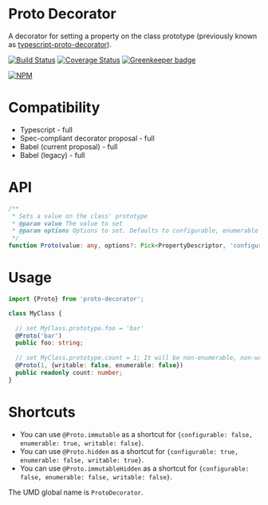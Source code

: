 # Proto Decorator

A decorator for setting a property on the class prototype
(previously known as [typescript-proto-decorator](https://www.npmjs.com/package/typescript-proto-decorator)).

[![Build Status](https://travis-ci.org/Alorel/typescript-proto-decorator.png?branch=3.0.1)](https://travis-ci.org/Alorel/typescript-proto-decorator)
[![Coverage Status](https://coveralls.io/repos/github/Alorel/typescript-proto-decorator/badge.svg?branch=master)](https://coveralls.io/github/Alorel/typescript-proto-decorator?branch=master)
[![Greenkeeper badge](https://badges.greenkeeper.io/Alorel/typescript-proto-decorator.svg)](https://greenkeeper.io/)

[![NPM](https://nodei.co/npm/proto-decorator.png?downloads=true&downloadRank=true&stars=true)](https://www.npmjs.com/package/proto-decorator)

# Compatibility

- Typescript - full
- Spec-compliant decorator proposal - full
- Babel (current proposal) - full
- Babel (legacy) - full

# API

```typescript
/**
 * Sets a value on the class' prototype
 * @param value The value to set
 * @param options Options to set. Defaults to configurable, enumerable and writable.
 */
function Proto(value: any, options?: Pick<PropertyDescriptor, 'configurable' | 'enumerable' | 'writable'>): PropertyDecorator;
```

# Usage

```typescript
import {Proto} from 'proto-decorator';

class MyClass {
  
  // set MyClass.prototype.foo = 'bar'
  @Proto('bar')
  public foo: string;
  
  // set MyClass.prototype.count = 1; It will be non-enumerable, non-writable.
  @Proto(1, {writable: false, enumerable: false})
  public readonly count: number;
}
```

# Shortcuts

- You can use `@Proto.immutable` as a shortcut for `{configurable: false, enumerable: true, writable: false}`.
- You can use `@Proto.hidden` as a shortcut for `{configurable: true, enumerable: false, writable: true}`.
- You can use `@Proto.immutableHidden` as a shortcut for `{configurable: false, enumerable: false, writable: false}`.

The UMD global name is `ProtoDecorator`.
